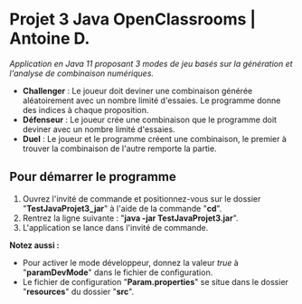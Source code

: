 # Projet 3 Java OpenClassrooms | Antoine D.
*Application en Java 11 proposant 3 modes de jeu basés sur la génération et l'analyse de combinaison numériques.*

 - **Challenger** : Le joueur doit deviner une combinaison générée aléatoirement avec un nombre limité d'essaies. Le programme donne des indices à chaque proposition.
 - **Défenseur** : Le joueur crée une combinaison que le programme doit deviner avec un nombre limité d'essaies.
 - **Duel** : Le joueur et le programme créent une combinaison, le premier à trouver la combinaison de l'autre remporte la partie.
## Pour démarrer le programme
 1. Ouvrez l'invité de commande et positionnez-vous sur le dossier "**TestJavaProjet3_jar**" à l'aide de la commande "**cd**".
 2. Rentrez la ligne suivante : "**java -jar TestJavaProjet3.jar**".
 3. L'application se lance dans l'invité de commande.
 
**Notez aussi :**
 - Pour activer le mode développeur, donnez la valeur *true* à "**paramDevMode**" dans le fichier de configuration.
 - Le fichier de configuration "**Param.properties**" se situe dans le dossier "**resources**" du dossier "**src**".

